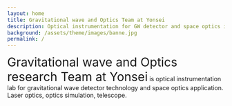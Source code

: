 ```yaml
---
layout: home
title: Gravitational wave and Optics Team at Yonsei
description: Optical instrumentation for GW detector and space optics in Yonsei University
background: /assets/theme/images/banne.jpg
permalink: /
---
```


<span style="font-size:28px">Gravitational wave and Optics research Team at Yonsei</span> is optical instrumentation lab for gravitational wave detector technology and space optics application. Laser optics, optics simulation, telescope.

